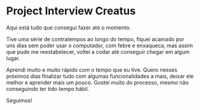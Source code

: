 # Project Interview Creatus

Aqui está tudo que consegui fazer até o momento.

Tive uma série de contratempos ao longo do tempo, fiquei acamado por uns dias sem poder usar o computador,
com febre e enxaqueca, mas assim que pude me reestabelecer, voltei a codar até conseguir chegar em algum lugar.

Aprendi muito e muito rápido com o tempo que eu tive. Quero nesses próximos dias finalizar tudo com algumas funcionalidades a mais, deixar ele melhor e aprender mais um pouco.
Gostei muito do processo, mesmo não conseguindo ter tido tempo hábil.

Seguimos!
